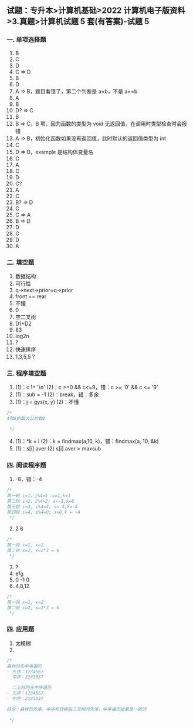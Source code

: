 ## 试题：专升本>计算机基础>2022 计算机电子版资料>3.真题>计算机试题 5 套(有答案)-试题 5

### 一. 单项选择题

1. B
2. C
3. D
4. C => D
5. B
6. D
7. A => B，题目看错了，第二个判断是 a=b，不是 a==b
8. A
9. B
10. D? => C
11. B
12. B => C，B 项，因为函数的类型为 void 无返回值，在调用时类型检查时会报错
13. A => B，初始化函数如果没有返回值，此时默认的返回值类型为 int
14. C
15. D => B，example 是结构体变量名
16. C
17. A
18. C
19. D
20. C?
21. A
22. C
23. B? => D
24. C
25. C => A
26. B => D
27. D
28. C
29. D
30. A

### 二. 填空题

1. 数据结构
2. 可行性
3. q->next->prior=q->prior
4. front == rear
5. 不懂
6. 0
7. 空二叉树
8. D1+D2
9. 83
10. log2n
11. ?
12. 快速排序
13. 1,3,5,5？

### 三. 程序填空题

1. (1)：c != '\n' (2)：c >=0 && c<=9，错：c >= '0' && c <= '9'
2. (1)：sub = -1 (2)：break，错：多余
3. (1)：j = gys(x, y) (2)：不懂

```c
/*
4和6的最大公约数2

 */
```

4. (1)：\*k = i (2)：k = findmax(a,10, k)，错：findmax(a, 10, &k)
5. (1)：s[i].aver (2) s[i].aver > maxsub

### 四. 阅读程序题

1. -8，错：-4

```c
/*
第一轮 i=1，i%4=1；s=1,k=1
第二轮 i=2，i%4=2; s=-1,k=0
第三轮 i=3, i%4=3; s=-4,k=-4
第四轮 i=4, i%4=0; s=0,k = -4
 */
```

2. 2 6

```c
/*
第一轮 x=1, x=2
第二轮 x=2, x=2*3 = 6
 */
```

3. ?
4. efg
5. 0 -1 0
6. 4,8,12

```c
/*
第一轮 x=1, x=2
第二轮 x=2, x=2*3 = 6
 */
```

### 四. 应用题

1. 太模糊
2.

```c
/*
森林的先中序遍历
- 先序：1234567
- 中序：2145637

  二叉树的先中序遍历
- 先序：1234567
- 中序：2145637

结论：森林的先序，中序和转换后二叉树的先序，中序遍历结果是一致的

 */
```
